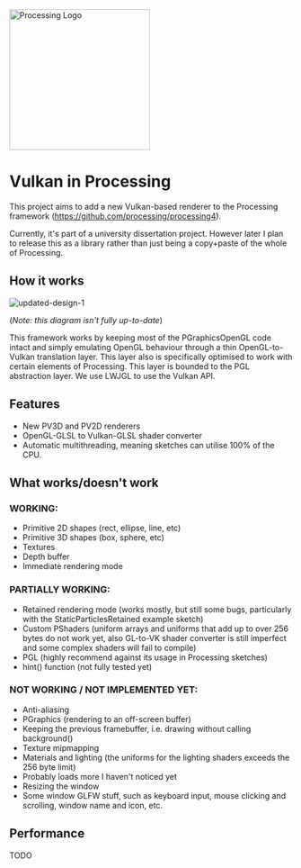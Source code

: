 <img alt="Processing Logo" src="https://processing.org/favicon.svg" width="250">


# Vulkan in Processing



This project aims to add a new Vulkan-based renderer to the Processing framework (https://github.com/processing/processing4).

Currently, it's part of a university dissertation project. However later I plan to release this as a library rather than just being a copy+paste of the whole of Processing.

## How it works

![updated-design-1](https://github.com/user-attachments/assets/1ed4bbb1-88d4-4c30-8ce0-eec2ca128483)

(*Note: this diagram isn't fully up-to-date*)

This framework works by keeping most of the PGraphicsOpenGL code intact and simply emulating OpenGL behaviour through a thin OpenGL-to-Vulkan translation layer. This layer also is specifically optimised to work with certain elements of Processing. This layer is bounded to the PGL abstraction layer. We use LWJGL to use the Vulkan API.

## Features
- New PV3D and PV2D renderers
- OpenGL-GLSL to Vulkan-GLSL shader converter
- Automatic multithreading, meaning sketches can utilise 100% of the CPU.


## What works/doesn't work

### WORKING:
- Primitive 2D shapes (rect, ellipse, line, etc)
- Primitive 3D shapes (box, sphere, etc)
- Textures
- Depth buffer
- Immediate rendering mode

### PARTIALLY WORKING:
- Retained rendering mode (works mostly, but still some bugs, particularly with the StaticParticlesRetained example sketch)
- Custom PShaders (uniform arrays and uniforms that add up to over 256 bytes do not work yet, also GL-to-VK shader converter is still imperfect and some complex shaders will fail to compile)
- PGL (highly recommend against its usage in Processing sketches)
- hint() function (not fully tested yet)

### NOT WORKING / NOT IMPLEMENTED YET:
- Anti-aliasing
- PGraphics (rendering to an off-screen buffer)
- Keeping the previous framebuffer, i.e. drawing without calling background()
- Texture mipmapping
- Materials and lighting (the uniforms for the lighting shaders exceeds the 256 byte limit)
- Probably loads more I haven't noticed yet
- Resizing the window
- Some window GLFW stuff, such as keyboard input, mouse clicking and scrolling, window name and icon, etc.

## Performance
TODO
